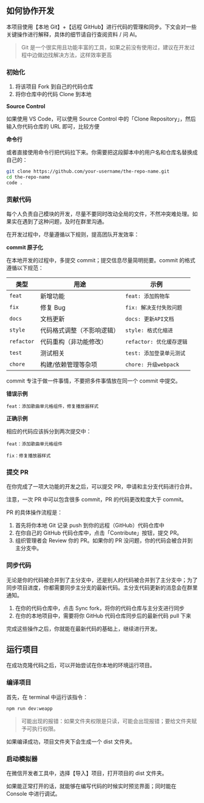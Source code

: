 ## 如何协作开发

本项目使用【本地 Git】+【远程 GitHub】进行代码的管理和同步。下文会对一些关键操作进行解释，具体的细节请自行查阅资料 / 问 AI。

> Git 是一个很实用且功能丰富的工具，如果之前没有使用过，建议在开发过程中边做边找解决方法，这样效率更高

### 初始化

1. 将该项目 Fork 到自己的代码仓库
2. 将你仓库中的代码 Clone 到本地

**Source Control**

如果使用 VS Code，可以使用 Source Control 中的「Clone Repository」，然后输入你代码仓库的 URL 即可，比较方便

**命令行**

或者直接使用命令行把代码拉下来。你需要把这段脚本中的用户名和仓库名替换成自己的：

```bash
git clone https://github.com/your-username/the-repo-name.git
cd the-repo-name
code .
```

### 贡献代码

每个人负责自己模块的开发，尽量不要同时改动全局的文件，不然冲突难处理。如果实在遇到了这种问题，及时在群里沟通。

在开发过程中，尽量遵循以下规则，提高团队开发效率：

**commit 原子化**

在本地开发的过程中，多提交 commit；提交信息尽量简明扼要。commit 的格式遵循以下规范：

| 类型       | 用途                       | 示例                     |
| ---------- | -------------------------- | ------------------------ |
| `feat`     | 新增功能                   | `feat: 添加购物车`       |
| `fix`      | 修复 Bug                   | `fix: 解决支付失败问题`  |
| `docs`     | 文档更新                   | `docs: 更新API文档`      |
| `style`    | 代码格式调整（不影响逻辑） | `style: 格式化缩进`      |
| `refactor` | 代码重构（非功能修改）     | `refactor: 优化缓存逻辑` |
| `test`     | 测试相关                   | `test: 添加登录单元测试` |
| `chore`    | 构建/依赖管理等杂项        | `chore: 升级webpack`     |

commit 专注于做一件事情，不要把多件事情放在同一个 commit 中提交。

**错误示例**

```text
feat：添加歌曲单元格组件，修复播放器样式
```

**正确示例**

相应的代码应该拆分到两次提交中：

```text
feat：添加歌曲单元格组件
```

```text
fix：修复播放器样式
```

### 提交 PR

在你完成了一项大功能的开发之后，可以提交 PR，申请和主分支代码进行合并。

注意，一次 PR 中可以包含很多 commit，PR 的代码更改粒度大于 commit。

PR 的具体操作流程是：

1. 首先将你本地 Git 记录 push 到你的远程（GitHub）代码仓库中
2. 在你自己的 GitHub 代码仓库中，点击「Contribute」按钮，提交 PR。
3. 组织管理者会 Review 你的 PR。如果你的 PR 没问题，你的代码会被合并到主分支中。

### 同步代码

无论是你的代码被合并到了主分支中，还是别人的代码被合并到了主分支中；为了同步项目进度，你都需要同步主分支的最新代码。主分支代码更新的消息会在群里通知。

1. 在你的代码仓库中，点击 Sync fork，将你的代码仓库与主分支进行同步
2. 在你的本地项目中，需要将你 GitHub 代码仓库同步后的最新代码 pull 下来

完成这些操作之后，你就能在最新代码的基础上，继续进行开发。

## 运行项目

在成功克隆代码之后，可以开始尝试在你本地的环境运行项目。

### 编译项目

首先，在 terminal 中运行该指令：

```bash
npm run dev:weapp
```

> 可能出现的报错：如果文件夹权限是只读，可能会出现报错；要给文件夹赋予可执行权限。

如果编译成功，项目文件夹下会生成一个 dist 文件夹。

### 启动模拟器

在微信开发者工具中，选择【导入】项目，打开项目的 dist 文件夹。

如果能正常打开的话，就能够在编写代码的时候实时预览界面；同时能在 Console 中进行调试。
